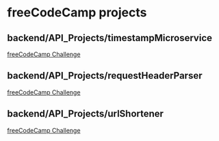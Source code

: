 # freeCodeCamp projects

## backend/API_Projects/timestampMicroservice
[freeCodeCamp Challenge](https://www.freecodecamp.org/challenges/timestamp-microservice)

## backend/API_Projects/requestHeaderParser
[freeCodeCamp Challenge](https://www.freecodecamp.org/challenges/request-header-parser-microservice)

## backend/API_Projects/urlShortener
[freeCodeCamp Challenge](https://www.freecodecamp.org/challenges/url-shortener-microservice)
